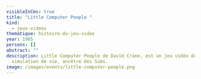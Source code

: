 ```yaml
---
visibleInCms: true
title: "Little Computer People "
kind:
  - jeux-videos
thematique: histoire-du-jeu-video
year: 1985
persons: []
abstract: ""
description: Little Computer People de David Crane, est un jeu vidéo de
  simulation de vie, ancêtre des Sims.
image: /images/events/little-computer-people.png
---
```

